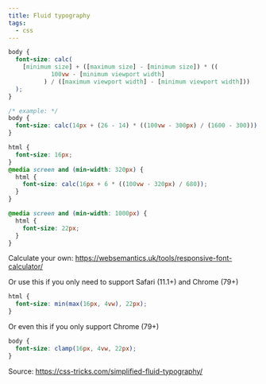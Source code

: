 ```yaml
---
title: Fluid typography
tags:
  - css
---
```


```css
body {
  font-size: calc(
    [minimum size] + ([maximum size] - [minimum size]) * ((
            100vw - [minimum viewport width]
          ) / ([maximum viewport width] - [minimum viewport width]))
  );
}

/* example: */
body {
  font-size: calc(14px + (26 - 14) * ((100vw - 300px) / (1600 - 300)));
}
```

```css
html {
  font-size: 16px;
}
@media screen and (min-width: 320px) {
  html {
    font-size: calc(16px + 6 * ((100vw - 320px) / 680));
  }
}

@media screen and (min-width: 1000px) {
  html {
    font-size: 22px;
  }
}
```

Calculate your own: https://websemantics.uk/tools/responsive-font-calculator/

Or use this if you only need to support Safari (11.1+) and Chrome (79+)

```css
html {
  font-size: min(max(16px, 4vw), 22px);
}
```

Or even this if you only support Chrome (79+)

```css
body {
  font-size: clamp(16px, 4vw, 22px);
}
```

Source: https://css-tricks.com/simplified-fluid-typography/

